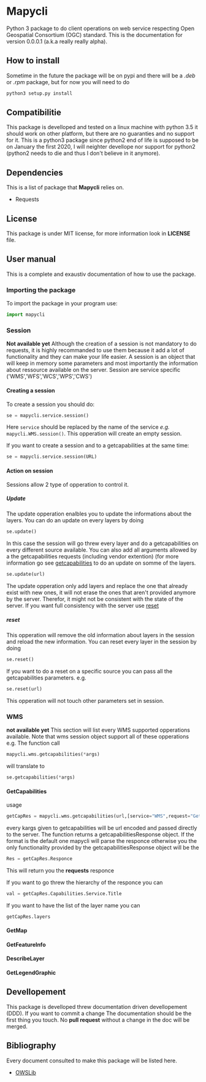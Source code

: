 # Mapycli
Python 3 package to do client operations on web service respecting Open Geospatial Consortium (OGC) standard. This is the documentation for version 0.0.0.1 (a.k.a really really alpha).

## How to install
Sometime in the future the package will be on pypi and there will be a *.deb* or *.rpm* package, but for now you will need to do
``` bash
python3 setup.py install
```
## Compatibilitie
This package is develloped and tested on a linux machine with python 3.5 it should work on other platform, but there are no guaranties and no support for it. This is a python3 package since python2 end of life is supposed to be on January the first 2020, I will neighter devellope nor support for python2 (python2 needs to die and thus I don't believe in it anymore).

## Dependencies
This is a list of package that **Mapycli** relies on.
- Requests

## License
This package is under MIT license, for more information look in **LICENSE** file.

## User manual
This is a complete and exaustiv documentation of how to use the package.
### Importing the package
To import the package in your program use:
``` python
import mapycli
```
### Session
**Not available yet**
Although the creation of a session is not mandatory to do requests, it is highly recommanded to use them because it add a lot of functionality and they can make your life easier. A session is an object that will keep in memory some parameters and most importantly the information about ressource available on the server. Session are service specific ('WMS','WFS','WCS','WPS','CWS')
#### Creating a session
To create a session you should do:
``` python
se = mapycli.service.session()
```
Here `service` should be replaced by the name of the service *e.g.* `mapycli.WMS.session()`.
This opperation will create an empty session.

If you want to create a session and to a getcapabilities at the same time:
``` python
se = mapycli.service.session(URL)
```

#### Action on session
Sessions allow 2 type of opperation to control it.

##### Update
The update opperation enalbles you to update the informations about the layers. You can do an update on every layers by doing
``` python
se.update()
```
In this case the session will go threw every layer and do a getcapabilities on every different source available. You can also add all arguments allowed by a the getcapabilities requests (including vendor extention) (for more information go see [getcapabilities](#getcapabilities) to do an update on somme of the layers.
``` python
se.update(url)
```
The update opperation only add layers and replace the one that already exist with new ones, it will not erase the ones that aren't provided anymore by the server. Therefor, it might not be consistent with the state of the server. If you want full consistency with the server use [reset](#reset)

##### reset
This opperation will remove the old information about layers in the session and reload the new information. You can reset every layer in the session by doing
``` python
se.reset()
```
If you want to do a reset on a specific source you can pass all the getcapabilities parameters. e.g.
``` python
se.reset(url)
```

This opperation will not touch other parameters set in session.

### WMS
**not available yet**
This section will list every WMS supported opperations available. Note that wms session object support all of these opperations e.g.
The function call
``` python
mapycli.wms.getcapabilities(*args)
```
will translate to
``` python
se.getcapabilities(*args)
```
#### GetCapabilities
usage
``` python
getCapRes = mapycli.wms.getcapabilities(url,[service="WMS",request="GetCapabilities",version="1.3.0",format="application/vnd.ogc.se_xml",**kargs])
```
every kargs given to getcapabilities will be url encoded and passed directly to the server. The function returns a getcapabilitiesResponse object. If the format is the default one mapycli will parse the responce otherwise you the only functionality provided by the getcapabilitiesResponse object will be the
``` python
Res = getCapRes.Responce
```
This will return you the **requests** responce

If you want to go threw the hierarchy of the responce you can
``` python
val = getCapRes.Capabilities.Service.Title
```

If you want to have the list of the layer name you can
``` python
getCapRes.layers
```
#### GetMap
#### GetFeatureInfo
#### DescribeLayer
#### GetLegendGraphic



## Devellopement
This package is develloped threw documentation driven devellopement (DDD). If you want to commit a change The documentation should be the first thing you touch. No **pull request** without a change in the doc will be merged.

## Bibliography
Every document consulted to make this package will be listed here.
- [OWSLib](https://geopython.github.io/OWSLib/)
